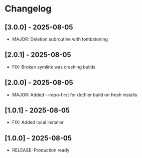 # Changelog

## [3.0.0] - 2025-08-05
- MAJOR: Deletion subroutine with tombstoning

## [2.0.1] - 2025-08-05
- FIX: Broken symlink was crashing builds

## [2.0.0] - 2025-08-05
- MAJOR: Added --repo-first for dotfiler build on fresh installs

## [1.0.1] - 2025-08-05
- FIX: Added local installer

## [1.0.0] - 2025-08-05
- RELEASE: Production ready

